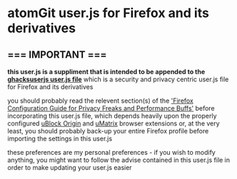 # atomGit user.js for Firefox and its derivatives

## === IMPORTANT ===

**this user.js is a suppliment that is intended to be appended to the [ghacksuserjs user.js file](https://github.com/ghacksuserjs/ghacks-user.js)** which is a security and privacy centric user.js file for Firefox and its derivatives

you should probably read the relevent section(s) of the ['Firefox Configuration Guide for Privacy Freaks and Performance Buffs'](http://12bytes.org/tech/firefoxgecko-configuration-guide-for-privacy-and-performance-buffs) before incorporating this user.js file, which depends heavily upon the properly configured [uBlock Origin](https://github.com/gorhill/uBlock) and [uMatrix](https://github.com/gorhill/uMatrix) browser extensions or, at the very least, you should probably back-up your entire Firefox profile before importing the settings in this user.js

these preferences are my personal preferences - if you wish to modify anything, you might want to follow the advise contained in this user.js file in order to make updating your user.js easier
